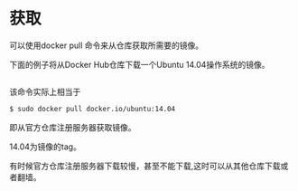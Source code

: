 # 获取

可以使用docker pull 命令来从仓库获取所需要的镜像。

下面的例子将从Docker Hub仓库下载一个Ubuntu 14.04操作系统的镜像。

```bash

```
该命令实际上相当于
```bash
$ sudo docker pull docker.io/ubuntu:14.04
```
即从官方仓库注册服务器获取镜像。

14.04为镜像的tag。

有时候官方仓库注册服务器下载较慢，甚至不能下载,这时可以从其他仓库下载或者翻墙。
